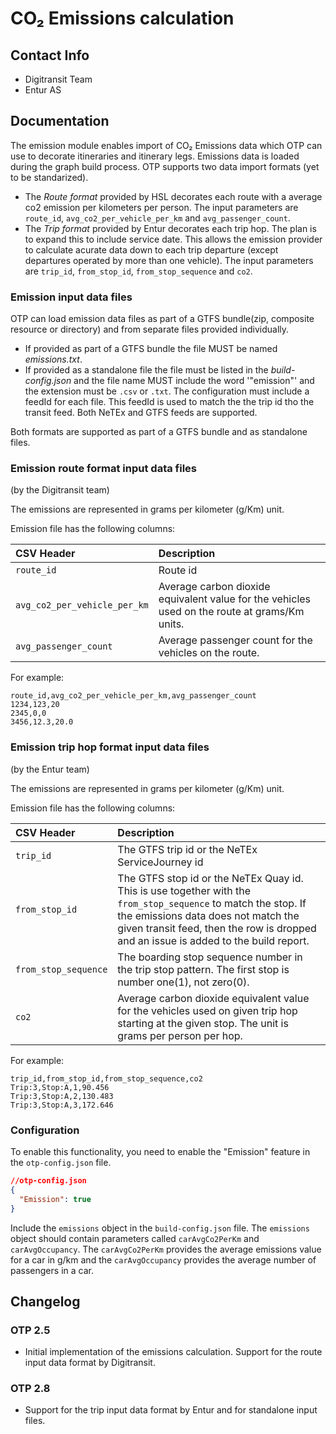 # CO₂ Emissions calculation

## Contact Info

- Digitransit Team
- Entur AS

## Documentation

The emission module enables import of CO₂ Emissions data which OTP can use to decorate itineraries
and itinerary legs. Emissions data is loaded during the graph build process. OTP supports two data
import formats (yet to be standarized).

- The _Route format_ provided by HSL decorates each route with a average co2 emission per kilometers
  per person. The input parameters are `route_id`, `avg_co2_per_vehicle_per_km` and
  `avg_passenger_count`.
- The _Trip format_ provided by Entur decorates each trip hop. The plan is to expand this to include
  service date. This allows the emission provider to calculate acurate data down to each trip
  departure (except departures operated by more than one vehicle). The input parameters are 
  `trip_id`, `from_stop_id`, `from_stop_sequence` and `co2`.
 

### Emission input data files

OTP can load emission data files as part of a GTFS bundle(zip, composite resource or directory) and
from separate files provided individually.

- If provided as part of a GTFS bundle the file MUST be named _emissions.txt_.
- If provided as a standalone file the file must be listed in the _build-config.json_ and the file
  name MUST include the word '"emission"' and the extension must be `.csv` or `.txt`. The
  configuration must include a feedId for each file. This feedId is used to match the the trip id
  tho the transit feed. Both NeTEx and GTFS feeds are supported.

Both formats are supported as part of a GTFS bundle and as standalone files.

### Emission route format input data files

(by the Digitransit team)

The emissions are represented in grams per kilometer (g/Km) unit.

Emission file has the following columns:

| CSV Header                   | Description                                                                                   |
| :--------------------------- |:----------------------------------------------------------------------------------------------|
| `route_id`                   | Route id                                                                                      |
| `avg_co2_per_vehicle_per_km` | Average carbon dioxide equivalent value for the vehicles used on the route at grams/Km units. |
| `avg_passenger_count`        | Average passenger count for the vehicles on the route.                                        |

For example:

```csv
route_id,avg_co2_per_vehicle_per_km,avg_passenger_count
1234,123,20
2345,0,0
3456,12.3,20.0
```

### Emission trip hop format input data files
(by the Entur team)

The emissions are represented in grams per kilometer (g/Km) unit.

Emission file has the following columns:

| CSV Header                 | Description                                                                                                                                                                                                                                  |
|:---------------------------|:---------------------------------------------------------------------------------------------------------------------------------------------------------------------------------------------------------------------------------------------|
| `trip_id`                  | The GTFS trip id or the NeTEx ServiceJourney id                                                                                                                                                                                              |
| `from_stop_id`             | The GTFS stop id or the NeTEx Quay id. This is use together with the `from_stop_sequence` to match the stop. If the emissions data does not match the given transit feed, then the row is dropped and an issue is added to the build report. |
| `from_stop_sequence`       | The boarding stop sequence number in the trip stop pattern. The first stop is number one(1), not zero(0).                                                                                                                                    |
| `co2`                      | Average carbon dioxide equivalent value for the vehicles used on given trip hop starting at the given stop. The unit is grams per person per hop.                                                                                            |

For example:

```csv
trip_id,from_stop_id,from_stop_sequence,co2
Trip:3,Stop:A,1,90.456
Trip:3,Stop:A,2,130.483
Trip:3,Stop:A,3,172.646
```


### Configuration

To enable this functionality, you need to enable the "Emission" feature in the
`otp-config.json` file.

```JSON
//otp-config.json
{
  "Emission": true
}

```

Include the `emissions` object in the
`build-config.json` file. The `emissions` object should contain parameters called
`carAvgCo2PerKm` and `carAvgOccupancy`. The `carAvgCo2PerKm` provides the average emissions value for a car in g/km and
the `carAvgOccupancy` provides the average number of passengers in a car.

<!-- INSERT: config -->

## Changelog

### OTP 2.5

- Initial implementation of the emissions calculation. Support for the route input data format by 
  Digitransit.

### OTP 2.8

- Support for the trip input data format by Entur and for standalone input files.
